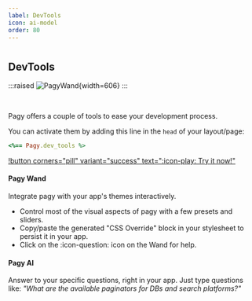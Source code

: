 ```yaml
---
label: DevTools
icon: ai-model
order: 80
---
```


#

## DevTools

:::raised
![PagyWand](../assets/images/dev-tools.png){width=606}
:::

<br>

Pagy offers a couple of tools to ease your development process.

You can activate them by adding this line in the `head` of your layout/page:

```ruby
<%== Pagy.dev_tools %>
```

[!button corners="pill" variant="success" text=":icon-play: Try it now!"](../sandbox/playground#demo-app)

#### Pagy Wand

Integrate pagy with your app's themes interactively.

- Control most of the visual aspects of pagy with a few presets and sliders. 
- Copy/paste the generated "CSS Override" block in your stylesheet to persist it in your app.
- Click on the :icon-question: icon on the Wand for help. 

#### Pagy AI

Answer to your specific questions, right in your app. Just type questions like: _"What are the available paginators for DBs and search platforms?"_
